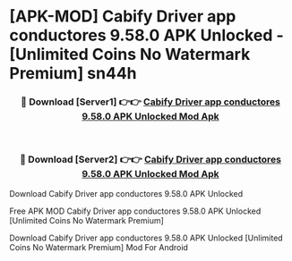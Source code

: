 # [APK-MOD] Cabify Driver  app conductores 9.58.0 APK Unlocked - [Unlimited Coins No Watermark Premium] sn44h



<div align="center">
<h3>🔴 Download [Server1] 👉👉 <a href="https://momento.my/?title=Cabify_Driver__app_conductores_9.58.0_APK_Unlocked">Cabify Driver  app conductores 9.58.0 APK Unlocked Mod Apk</a></h3><br>

<h3>🔴 Download [Server2] 👉👉 <a href="https://momento.my/?title=Cabify_Driver__app_conductores_9.58.0_APK_Unlocked">Cabify Driver  app conductores 9.58.0 APK Unlocked Mod Apk</a></h3>
</div>



Download Cabify Driver  app conductores 9.58.0 APK Unlocked 

Free APK MOD Cabify Driver  app conductores 9.58.0 APK Unlocked [Unlimited Coins No Watermark Premium]

Download Cabify Driver  app conductores 9.58.0 APK Unlocked [Unlimited Coins No Watermark Premium] Mod For Android

